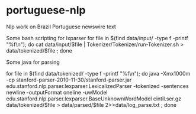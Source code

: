 # portuguese-nlp
Nlp work on Brazil Portuguese newswire text



Some bash scripting for lxparser
for file in $(find data/input/ -type f -printf "%f\n");
    do
	cat data/input/$file | Tokenizer/Tokenizer/run-Tokenizer.sh > data/tokenized/$file ;
    done

Some java for parsing

for file in $(find data/tokenized/ -type f -printf "%f\n");
    do
	java -Xmx1000m -cp stanford-parser-2010-11-30/stanford-parser.jar edu.stanford.nlp.parser.lexparser.LexicalizedParser -tokenized -sentences newline -outputFormat oneline -uwModel edu.stanford.nlp.parser.lexparser.BaseUnknownWordModel cintil.ser.gz data/tokenized/$file > data/parsed/$file 2>>data/log_parse.txt ;
    done